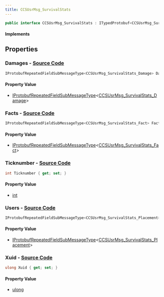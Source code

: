 ```yaml
---
title: CCSUsrMsg_SurvivalStats
---
```


```csharp
public interface CCSUsrMsg_SurvivalStats : ITypedProtobuf<CCSUsrMsg_SurvivalStats>, INativeHandle, INetMessage<CCSUsrMsg_SurvivalStats>, IDisposable
```

#### Implements

## Properties

### **Damages** - [Source Code](https://github.com/swiftly-solution/swiftlys2/blob/main/managed/src/SwiftlyS2.Generated/Protobufs/Interfaces/CCSUsrMsg_SurvivalStats.cs#L27)

```csharp
IProtobufRepeatedFieldSubMessageType<CCSUsrMsg_SurvivalStats_Damage> Damages { get; }
```

#### Property Value

- [IProtobufRepeatedFieldSubMessageType](/docs/api/shared/netmessages/iprotobufrepeatedfieldsubmessagetype-1)<[CCSUsrMsg_SurvivalStats_Damage](/docs/api/shared/protobufdefinitions/ccsusrmsg_survivalstats_damage)>

### **Facts** - [Source Code](https://github.com/swiftly-solution/swiftlys2/blob/main/managed/src/SwiftlyS2.Generated/Protobufs/Interfaces/CCSUsrMsg_SurvivalStats.cs#L21)

```csharp
IProtobufRepeatedFieldSubMessageType<CCSUsrMsg_SurvivalStats_Fact> Facts { get; }
```

#### Property Value

- [IProtobufRepeatedFieldSubMessageType](/docs/api/shared/netmessages/iprotobufrepeatedfieldsubmessagetype-1)<[CCSUsrMsg_SurvivalStats_Fact](/docs/api/shared/protobufdefinitions/ccsusrmsg_survivalstats_fact)>

### **Ticknumber** - [Source Code](https://github.com/swiftly-solution/swiftlys2/blob/main/managed/src/SwiftlyS2.Generated/Protobufs/Interfaces/CCSUsrMsg_SurvivalStats.cs#L30)

```csharp
int Ticknumber { get; set; }
```

#### Property Value

- [int](https://learn.microsoft.com/dotnet/api/system.int32)

### **Users** - [Source Code](https://github.com/swiftly-solution/swiftlys2/blob/main/managed/src/SwiftlyS2.Generated/Protobufs/Interfaces/CCSUsrMsg_SurvivalStats.cs#L24)

```csharp
IProtobufRepeatedFieldSubMessageType<CCSUsrMsg_SurvivalStats_Placement> Users { get; }
```

#### Property Value

- [IProtobufRepeatedFieldSubMessageType](/docs/api/shared/netmessages/iprotobufrepeatedfieldsubmessagetype-1)<[CCSUsrMsg_SurvivalStats_Placement](/docs/api/shared/protobufdefinitions/ccsusrmsg_survivalstats_placement)>

### **Xuid** - [Source Code](https://github.com/swiftly-solution/swiftlys2/blob/main/managed/src/SwiftlyS2.Generated/Protobufs/Interfaces/CCSUsrMsg_SurvivalStats.cs#L18)

```csharp
ulong Xuid { get; set; }
```

#### Property Value

- [ulong](https://learn.microsoft.com/dotnet/api/system.uint64)

